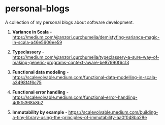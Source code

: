 # personal-blogs
A collection of my personal blogs about software development.

1) **Variance in Scala** - https://medium.com/@anzori.gurchumelia/demistyfing-variance-magic-in-scala-a46e5606ee59 

2) **Typeclassery** - https://medium.com/@anzori.gurchumelia/typeclassery-a-sure-way-of-making-generic-programs-context-aware-be87990f6c13

3) **Functional data modeling** - https://scalevolvable.medium.com/functional-data-modelling-in-scala-a3498f4f6c75

4) **Functional error handling** - https://scalevolvable.medium.com/functional-error-handling-4d5f5368b8b2

5) **Immutability by example** - https://scalevolvable.medium.com/building-a-tiny-library-using-the-principles-of-immutability-aa0f048ba28e
